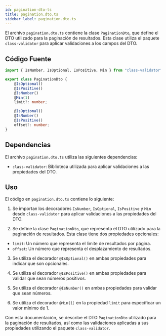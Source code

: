 ```yaml
---
id: pagination-dto-ts
title: pagination.dto.ts
sidebar_label: pagination.dto.ts
---
```


El archivo `pagination.dto.ts` contiene la clase `PaginationDto`, que define el DTO utilizado para la paginación de resultados. Esta clase utiliza el paquete `class-validator` para aplicar validaciones a los campos del DTO.

## Código Fuente
```typescript
import { IsNumber, IsOptional, IsPositive, Min } from "class-validator";

export class PaginationDto {
	@IsOptional()
	@IsPositive()
	@IsNumber()
	@Min(1)
	limit?: number;

	@IsOptional()
	@IsNumber()
	@IsPositive()
	offset?: number;
}
```

## Dependencias
El archivo `pagination.dto.ts` utiliza las siguientes dependencias:

- `class-validator`: Biblioteca utilizada para aplicar validaciones a las propiedades del DTO.

## Uso

El código en `pagination.dto.ts` contiene lo siguiente:

1. Se importan los decoradores `IsNumber`, `IsOptional`, `IsPositive` y `Min` desde `class-validator` para aplicar validaciones a las propiedades del DTO.

2. Se define la clase `PaginationDto`, que representa el DTO utilizado para la paginación de resultados. Esta clase tiene dos propiedades opcionales:

- `limit`: Un número que representa el límite de resultados por página.
- `offset`: Un número que representa el desplazamiento de resultados.

3. Se utiliza el decorador `@IsOptional()` en ambas propiedades para indicar que son opcionales.

4. Se utiliza el decorador `@IsPositive()` en ambas propiedades para validar que sean números positivos.

5. Se utiliza el decorador `@IsNumber()` en ambas propiedades para validar que sean números.

6. Se utiliza el decorador `@Min(1)` en la propiedad `limit` para especificar un valor mínimo de 1.

Con esta documentación, se describe el DTO `PaginationDto` utilizado para la paginación de resultados, así como las validaciones aplicadas a sus propiedades utilizando el paquete `class-validator`.
